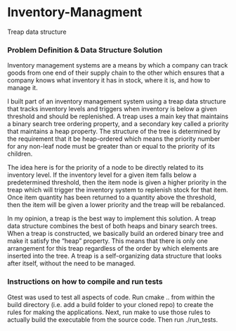 # Inventory-Managment
Treap data structure

### Problem Definition & Data Structure Solution
Inventory management systems are a means by which a company can track goods from one end of their supply chain to the other which ensures that a company knows what inventory it has in stock, where it is, and how to manage it.

I built part of an inventory management system using a treap data structure that tracks inventory levels and triggers when inventory is below a given threshold and should be replenished. A treap uses a main key that maintains a binary search tree ordering property, and a secondary key called a priority that maintains a heap property. The structure of the tree is determined by the requirement that it be heap-ordered which means the priority number for any non-leaf node must be greater than or equal to the priority of its children. 

The idea here is for the priority of a node to be directly related to its inventory level. If the inventory level for a given item falls below a predetermined threshold, then the item node is given a higher priority in the treap which will trigger the inventory system to replenish stock for that item. Once item quantity has been returned to a quantity above the threshold, then the item will be given a lower priority and the treap will be rebalanced.

In my opinion, a treap is the best way to implement this solution. A treap data structure combines the best of both heaps and binary search trees. When a treap is constructed, we basically build an ordered binary tree and make it satisfy the “heap” property. This means that there is only one arrangement for this treap regardless of the order by which elements are inserted into the tree. A treap is a self-organizing data structure that looks after itself, without the need to be managed.

### Instructions on how to compile and run tests
Gtest was used to test all aspects of code. Run cmake .. from within the build directory (i.e. add a build folder to your cloned repo) to create the rules for making the applications. Next, run make to use those rules to actually build the executable from the source code. Then run ./run_tests.
